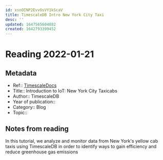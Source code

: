 ```yaml
---
id: xsnOINP2EvvOsVY1kScaV
title: TimescaleDB Intro New York City Taxi
desc: ''
updated: 1647565604882
created: 1642793399452
---
```

# Reading 2022-01-21

## Metadata

- Ref:: [TimescaleDocs](https://docs.timescale.com/timescaledb/latest/tutorials/nyc-taxi-cab/)
- Title:: Introduction to IoT: New York City Taxicabs
- Author:: TimescaleDB
- Year of publication:: 
- Category:: Blog
- Topic::

## Notes from reading

In this tutorial, we analyze and monitor data from New York's yellow cab taxis using TimescaleDB in order to identify ways to gain efficiency and reduce greenhouse gas emissions


